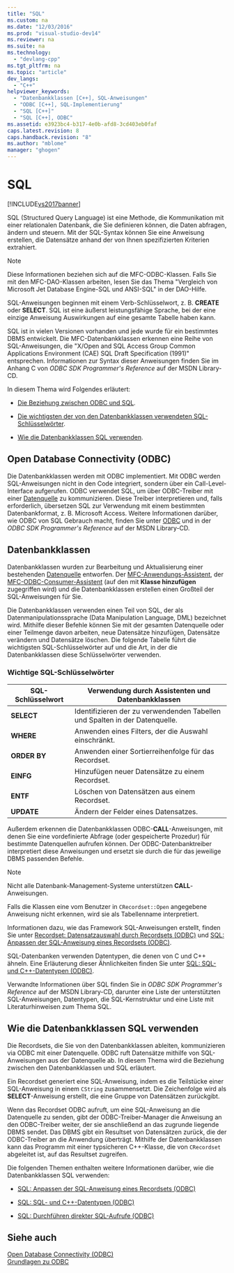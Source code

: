 ```yaml
---
title: "SQL"
ms.custom: na
ms.date: "12/03/2016"
ms.prod: "visual-studio-dev14"
ms.reviewer: na
ms.suite: na
ms.technology: 
  - "devlang-cpp"
ms.tgt_pltfrm: na
ms.topic: "article"
dev_langs: 
  - "C++"
helpviewer_keywords: 
  - "Datenbankklassen [C++], SQL-Anweisungen"
  - "ODBC [C++], SQL-Implementierung"
  - "SQL [C++]"
  - "SQL [C++], ODBC"
ms.assetid: e3923bc4-b317-4e0b-afd8-3cd403eb0faf
caps.latest.revision: 8
caps.handback.revision: "8"
ms.author: "mblome"
manager: "ghogen"
---
```

# SQL
[!INCLUDE[vs2017banner](../../assembler/inline/includes/vs2017banner.md)]

SQL \(Structured Query Language\) ist eine Methode, die Kommunikation mit einer relationalen Datenbank, die Sie definieren können, die Daten abfragen, ändern und steuern.  Mit der SQL\-Syntax können Sie eine Anweisung erstellen, die Datensätze anhand der von Ihnen spezifizierten Kriterien extrahiert.  
  
> [!NOTE]
>  Diese Informationen beziehen sich auf die MFC\-ODBC\-Klassen.  Falls Sie mit den MFC\-DAO\-Klassen arbeiten, lesen Sie das Thema "Vergleich von Microsoft Jet Database Engine\-SQL und ANSI\-SQL" in der DAO\-Hilfe.  
  
 SQL\-Anweisungen beginnen mit einem Verb\-Schlüsselwort, z. B. **CREATE** oder **SELECT**.  SQL ist eine äußerst leistungsfähige Sprache, bei der eine einzige Anweisung Auswirkungen auf eine gesamte Tabelle haben kann.  
  
 SQL ist in vielen Versionen vorhanden und jede wurde für ein bestimmtes DBMS entwickelt.  Die MFC\-Datenbankklassen erkennen eine Reihe von SQL\-Anweisungen, die "X\/Open and SQL Access Group Common Applications Environment \(CAE\) SQL Draft Specification \(1991\)" entsprechen.  Informationen zur Syntax dieser Anweisungen finden Sie im Anhang C von *ODBC SDK* *Programmer's Reference* auf der MSDN Library\-CD.  
  
 In diesem Thema wird Folgendes erläutert:  
  
-   [Die Beziehung zwischen ODBC und SQL](#_core_open_database_connectivity_.28.odbc.29).  
  
-   [Die wichtigsten der von den Datenbankklassen verwendeten SQL\-Schlüsselwörter](#_core_the_database_classes).  
  
-   [Wie die Datenbankklassen SQL verwenden](#_core_how_the_database_classes_use_sql).  
  
##  <a name="_core_open_database_connectivity_.28.odbc.29"></a> Open Database Connectivity \(ODBC\)  
 Die Datenbankklassen werden mit ODBC implementiert. Mit ODBC werden SQL\-Anweisungen nicht in den Code integriert, sondern über ein Call\-Level\-Interface aufgerufen.  ODBC verwendet SQL, um über ODBC\-Treiber mit einer [Datenquelle](../../data/odbc/data-source-odbc.md) zu kommunizieren.  Diese Treiber interpretieren und, falls erforderlich, übersetzen SQL zur Verwendung mit einem bestimmten Datenbankformat, z. B. Microsoft Access.  Weitere Informationen darüber, wie ODBC von SQL Gebrauch macht, finden Sie unter [ODBC](../../data/odbc/odbc-basics.md) und in der *ODBC SDK Programmer's Reference* auf der MSDN Library\-CD.  
  
##  <a name="_core_the_database_classes"></a> Datenbankklassen  
 Datenbankklassen wurden zur Bearbeitung und Aktualisierung einer bestehenden [Datenquelle](../../data/odbc/data-source-odbc.md) entworfen.  Der [MFC\-Anwendungs\-Assistent](../../mfc/reference/database-support-mfc-application-wizard.md), der [MFC\-ODBC\-Consumer\-Assistent](../../mfc/reference/adding-an-mfc-odbc-consumer.md) \(auf den mit **Klasse hinzufügen** zugegriffen wird\) und die Datenbankklassen erstellen einen Großteil der SQL\-Anweisungen für Sie.  
  
 Die Datenbankklassen verwenden einen Teil von SQL, der als Datenmanipulationssprache \(Data Manipulation Language, DML\) bezeichnet wird.  Mithilfe dieser Befehle können Sie mit der gesamten Datenquelle oder einer Teilmenge davon arbeiten, neue Datensätze hinzufügen, Datensätze verändern und Datensätze löschen.  Die folgende Tabelle führt die wichtigsten SQL\-Schlüsselwörter auf und die Art, in der die Datenbankklassen diese Schlüsselwörter verwenden.  
  
### Wichtige SQL\-Schlüsselwörter  
  
|SQL\-Schlüsselwort|Verwendung durch Assistenten und Datenbankklassen|  
|------------------------|-------------------------------------------------------|  
|**SELECT**|Identifizieren der zu verwendenden Tabellen und Spalten in der Datenquelle.|  
|**WHERE**|Anwenden eines Filters, der die Auswahl einschränkt.|  
|**ORDER BY**|Anwenden einer Sortierreihenfolge für das Recordset.|  
|**EINFG**|Hinzufügen neuer Datensätze zu einem Recordset.|  
|**ENTF**|Löschen von Datensätzen aus einem Recordset.|  
|**UPDATE**|Ändern der Felder eines Datensatzes.|  
  
 Außerdem erkennen die Datenbankklassen ODBC\-**CALL**\-Anweisungen, mit denen Sie eine vordefinierte Abfrage \(oder gespeicherte Prozedur\) für bestimmte Datenquellen aufrufen können.  Der ODBC\-Datenbanktreiber interpretiert diese Anweisungen und ersetzt sie durch die für das jeweilige DBMS passenden Befehle.  
  
> [!NOTE]
>  Nicht alle Datenbank\-Management\-Systeme unterstützen **CALL**\-Anweisungen.  
  
 Falls die Klassen eine vom Benutzer in `CRecordset::Open` angegebene Anweisung nicht erkennen, wird sie als Tabellenname interpretiert.  
  
 Informationen dazu, wie das Framework SQL\-Anweisungen erstellt, finden Sie unter [Recordset: Datensatzauswahl durch Recordsets \(ODBC\)](../../data/odbc/recordset-how-recordsets-select-records-odbc.md) und [SQL: Anpassen der SQL\-Anweisung eines Recordsets \(ODBC\)](../../data/odbc/sql-customizing-your-recordset’s-sql-statement-odbc.md).  
  
 SQL\-Datenbanken verwenden Datentypen, die denen von C und C\+\+ ähneln.  Eine Erläuterung dieser Ähnlichkeiten finden Sie unter [SQL: SQL\- und C\+\+\-Datentypen \(ODBC\)](../../data/odbc/sql-sql-and-cpp-data-types-odbc.md).  
  
 Verwandte Informationen über SQL finden Sie in *ODBC SDK* *Programmer's Reference* auf der MSDN Library\-CD, darunter eine Liste der unterstützten SQL\-Anweisungen, Datentypen, die SQL\-Kernstruktur und eine Liste mit Literaturhinweisen zum Thema SQL.  
  
##  <a name="_core_how_the_database_classes_use_sql"></a> Wie die Datenbankklassen SQL verwenden  
 Die Recordsets, die Sie von den Datenbankklassen ableiten, kommunizieren via ODBC mit einer Datenquelle. ODBC ruft Datensätze mithilfe von SQL\-Anweisungen aus der Datenquelle ab.  In diesem Thema wird die Beziehung zwischen den Datenbankklassen und SQL erläutert.  
  
 Ein Recordset generiert eine SQL\-Anweisung, indem es die Teilstücke einer SQL\-Anweisung in einem `CString` zusammensetzt.  Die Zeichenfolge wird als **SELECT**\-Anweisung erstellt, die eine Gruppe von Datensätzen zurückgibt.  
  
 Wenn das Recordset ODBC aufruft, um eine SQL\-Anweisung an die Datenquelle zu senden, gibt der ODBC\-Treiber\-Manager die Anweisung an den ODBC\-Treiber weiter, der sie anschließend an das zugrunde liegende DBMS sendet.  Das DBMS gibt ein Resultset von Datensätzen zurück, die der ODBC\-Treiber an die Anwendung überträgt.  Mithilfe der Datenbankklassen kann das Programm mit einer typsicheren C\+\+\-Klasse, die von `CRecordset` abgeleitet ist, auf das Resultset zugreifen.  
  
 Die folgenden Themen enthalten weitere Informationen darüber, wie die Datenbankklassen SQL verwenden:  
  
-   [SQL: Anpassen der SQL\-Anweisung eines Recordsets \(ODBC\)](../../data/odbc/sql-customizing-your-recordset’s-sql-statement-odbc.md)  
  
-   [SQL: SQL\- und C\+\+\-Datentypen \(ODBC\)](../../data/odbc/sql-sql-and-cpp-data-types-odbc.md)  
  
-   [SQL: Durchführen direkter SQL\-Aufrufe \(ODBC\)](../../data/odbc/sql-making-direct-sql-calls-odbc.md)  
  
## Siehe auch  
 [Open Database Connectivity \(ODBC\)](../../data/odbc/open-database-connectivity-odbc.md)   
 [Grundlagen zu ODBC](../../data/odbc/odbc-basics.md)